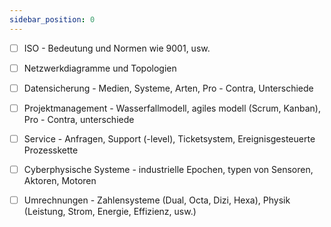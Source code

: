 ```yaml
---
sidebar_position: 0
---
```


- [ ] ISO - Bedeutung und Normen wie 9001, usw.

- [ ] Netzwerkdiagramme und Topologien

- [ ] Datensicherung - Medien, Systeme, Arten, Pro - Contra, Unterschiede

- [ ] Projektmanagement - Wasserfallmodell, agiles modell (Scrum, Kanban), Pro - Contra, unterschiede

- [ ] Service - Anfragen, Support (-level), Ticketsystem, Ereignisgesteuerte Prozesskette

- [ ] Cyberphysische Systeme - industrielle Epochen, typen von Sensoren, Aktoren, Motoren

- [ ] Umrechnungen - Zahlensysteme (Dual, Octa, Dizi, Hexa), Physik (Leistung, Strom, Energie, Effizienz, usw.)